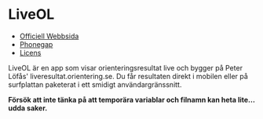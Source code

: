 # LiveOL

* [Officiell Webbsida](http://liveol.xyz)
* [Phonegap](http://www.phonegap.com)
* [Licens](https://creativecommons.org/licenses/by/3.0/)

LiveOL är en app som visar orienteringsresultat live och bygger på Peter Löfås' liveresultat.orientering.se. Du får resultaten direkt i mobilen eller på surfplattan paketerat i ett smidigt användargränssnitt.



**Försök att inte tänka på att temporära variablar och filnamn kan heta lite... udda saker.**